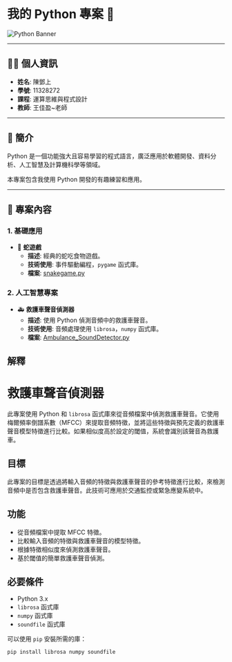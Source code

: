 # 我的 Python 專案 🚀

![Python Banner](https://via.placeholder.com/800x200.png?text=Python+Projects) <!-- 您可以換成其他圖片 -->

---

## 🧑‍💻 **個人資訊**

- **姓名**: 陳鄧上  
- **學號**: 11328272  
- **課程**: 運算思維與程式設計
- **教師**: 王佳盈~老師  

---

## 📌 **簡介**

Python 是一個功能強大且容易學習的程式語言，廣泛應用於軟體開發、資料分析、人工智慧及計算機科學等領域。

本專案包含我使用 Python 開發的有趣練習和應用。

---

## 📂 **專案內容**

### 1. **基礎應用**

- 🐍 **蛇遊戲**  
  - **描述**: 經典的蛇吃食物遊戲。  
  - **技術使用**: 事件驅動編程，`pygame` 函式庫。  
  - **檔案**: [snakegame.py](./snakegame.py)

### 2. **人工智慧專案**

- 🚑 **救護車聲音偵測器**  
  - **描述**: 使用 Python 偵測音頻中的救護車聲音。  
  - **技術使用**: 音頻處理使用 `librosa`，`numpy` 函式庫。  
  - **檔案**: [Ambulance_SoundDetector.py](./Ambulance_SoundDetector.py)

## 解釋

# 救護車聲音偵測器

此專案使用 Python 和 `librosa` 函式庫來從音頻檔案中偵測救護車聲音。它使用梅爾頻率倒譜系數（MFCC）來提取音頻特徵，並將這些特徵與預先定義的救護車聲音模型特徵進行比較。如果相似度高於設定的閾值，系統會識別該聲音為救護車。

## 目標

此專案的目標是透過將輸入音頻的特徵與救護車聲音的參考特徵進行比較，來檢測音頻中是否包含救護車聲音。此技術可應用於交通監控或緊急應變系統中。

## 功能
- 從音頻檔案中提取 MFCC 特徵。
- 比較輸入音頻的特徵與救護車聲音的模型特徵。
- 根據特徵相似度來偵測救護車聲音。
- 基於閾值的簡單救護車聲音偵測。

## 必要條件

- Python 3.x
- `librosa` 函式庫
- `numpy` 函式庫
- `soundfile` 函式庫

可以使用 `pip` 安裝所需的庫：

```bash
pip install librosa numpy soundfile